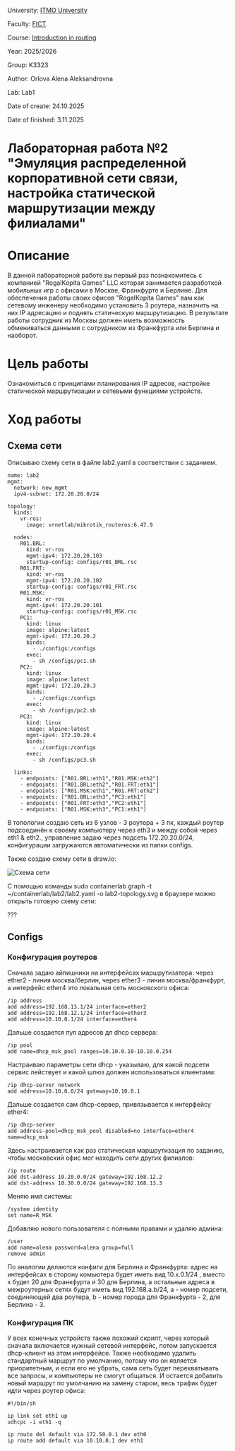 University: [ITMO University](https://itmo.ru/ru/)

Faculty: [FICT](https://fict.itmo.ru)

Course: [Introduction in routing](https://github.com/itmo-ict-faculty/introduction-in-routing)

Year: 2025/2026

Group: K3323

Author: Orlova Alena Aleksandrovna

Lab: Lab1

Date of create: 24.10.2025

Date of finished: 3.11.2025

# Лабораторная работа №2 "Эмуляция распределенной корпоративной сети связи, настройка статической маршрутизации между филиалами"

# Описание
В данной лабораторной работе вы первый раз познакомитесь с компанией "RogaIKopita Games" LLC которая занимается разработкой мобильных игр с офисами в Москве, Франкфурте и Берлине. Для обеспечения работы своих офисов "RogaIKopita Games" вам как сетевому инженеру необходимо установить 3 роутера, назначить на них IP адресацию и поднять статическую маршрутизацию. В результате работы сотрудник из Москвы должен иметь возможность обмениваться данными с сотрудником из Франкфурта или Берлина и наоборот.

# Цель работы
Ознакомиться с принципами планирования IP адресов, настройке статической маршрутизации и сетевыми функциями устройств.

# Ход работы

## Схема сети
Описываю схему сети в файле lab2.yaml в соответствии с заданием. 

```
name: lab2
mgmt:
  network: new_mgmt
  ipv4-subnet: 172.20.20.0/24

topology:
  kinds:
    vr-ros:
      image: vrnetlab/mikrotik_routeros:6.47.9

  nodes:
    R01.BRL:
      kind: vr-ros
      mgmt-ipv4: 172.20.20.103
      startup-config: configs/r01_BRL.rsc
    R01.FRT:
      kind: vr-ros
      mgmt-ipv4: 172.20.20.102
      startup-config: configs/r01_FRT.rsc
    R01.MSK:
      kind: vr-ros
      mgmt-ipv4: 172.20.20.101
      startup-config: configs/r01_MSK.rsc
    PC1:
      kind: linux
      image: alpine:latest
      mgmt-ipv4: 172.20.20.2
      binds:
        - ./configs:/configs
      exec:
        - sh /configs/pc1.sh
    PC2:
      kind: linux
      image: alpine:latest
      mgmt-ipv4: 172.20.20.3
      binds:
        - ./configs:/configs
      exec:
        - sh /configs/pc2.sh
    PC3:
      kind: linux
      image: alpine:latest
      mgmt-ipv4: 172.20.20.4
      binds:
        - ./configs:/configs
      exec:
        - sh /configs/pc3.sh

  links:
    - endpoints: ["R01.BRL:eth1","R01.MSK:eth2"]
    - endpoints: ["R01.BRL:eth2","R01.FRT:eth1"]
    - endpoints: ["R01.MSK:eth1","R01.FRT:eth2"]
    - endpoints: ["R01.BRL:eth3","PC3:eth1"]
    - endpoints: ["R01.FRT:eth3","PC2:eth1"]
    - endpoints: ["R01.MSK:eth3","PC1:eth1"]
```
В топологии создаю сеть из 6 узлов - 3 роутера + 3 пк, каждый роутер подсоединён к своему компьютеру через eth3 и между собой через eth1 & eth2., управление задаю через подсеть 172.20.20.0/24, конфигурации загружаются автоматически из папки configs.

Также создаю схему сети в draw.io:

![Схема сети](images/network_scheme.png)

С помощью команды sudo containerlab graph -t ~/containerlab/lab2/lab2.yaml -o lab2-topology.svg в браузере можно открыть готовую схему сети:

???

## Configs

### Конфигурация роутеров

Сначала задаю айпишники на интерфейсах маршрутизатора: через ether2 - линия москва/берлин, через ether3 - линия москва/франкфурт, а интерфейс ether4 это локальная сеть московского офиса:
```
/ip address
add address=192.168.13.1/24 interface=ether2
add address=192.168.12.1/24 interface=ether3
add address=10.10.0.1/24 interface=ether4
```
Дальше создается пул адресов дл dhcp сервера:
```
/ip pool
add name=dhcp_msk_pool ranges=10.10.0.10-10.10.0.254
```
Настраиваю параметры сети dhcp - указываю, для какой подсети сервис лействует и какой шлюз должен использоваться клиентами:
```
/ip dhcp-server network
add address=10.10.0.0/24 gateway=10.10.0.1
```
Дальше создается сам dhcp-сервер, привязывается к интерфейсу ether4:
```
/ip dhcp-server
add address-pool=dhcp_msk_pool disabled=no interface=ether4 name=dhcp_msk
```
Здесь настраивается как раз статическая маршрутизация по заданию, чтобы московский офис мог находить сети других филиалов:
```
/ip route
add dst-address 10.20.0.0/24 gateway=192.168.12.2
add dst-address 10.30.0.0/24 gateway=192.168.13.3
```
Меняю имя системы:
```
/system identity
set name=R_MSK
```
Добавляю нового пользователя с полными правами и удаляю админа:
```
/user
add name=alena password=alena group=full
remove admin
```

По аналогии делаются конфиги для Берлина и Франкфурта: адрес на интерфейсах в сторону комьютера будет иметь вид 10.х.0.1/24 , вместо х будет 20 для Франкфурта и 30 для Берлина, а остальные адреса в межроутерных сетях будут иметь вид 192.168.a.b/24, а - номер подсети, соединяющей два роутера, b - номер города для Франкфурта - 2, для Берлина - 3.

### Конфигурация ПК

У всех конечных устройств также похожий скрипт, через который сначала включается нужный сетевой интерфейс, потом запускается dhcp-клиент на этом интерфейсе. Также необходимо удалить стандартный маршрут по умолчанию, потому что он является приоритетным, и если его не убрать, сама сеть будет перехватывать все запросы, и компьютеры не смогут общаться. И остается добавить новый маршрут по умолчанию на замену старом, весь трафик будет идти через роутер офиса:
```
#!/bin/sh

ip link set eth1 up
udhcpc -i eth1 -q

ip route del default via 172.50.0.1 dev eth0
ip route add default via 10.10.0.1 dev eth1
```
